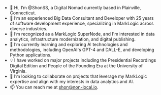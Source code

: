 - 👋 Hi, I’m @ShonSS, a Digital Nomad currently based in Plainville, Connecticut. 
- 👀 I’m an experienced Big Data Consultant and Developer with 25 years of software development experience, specializing in MarkLogic across diverse industries.
- 🌟 I’m recognized as a MarkLogic SuperNode, and I'm interested in data analytics, infrastructure modernization, and digital publishing.
- 🌱 I’m currently learning and exploring AI technologies and methodologies, including OpenAI's GPT-4 and DALL-E, and developing Python applications.
- 💡 I have worked on major projects including the Presidential Recordings Digital Edition and People of the Founding Era at the University of Virginia.
- 💞️ I’m looking to collaborate on projects that leverage my MarkLogic expertise and align with my interests in data analytics and AI.
- 📫 You can reach me at shon@non-local.io.
